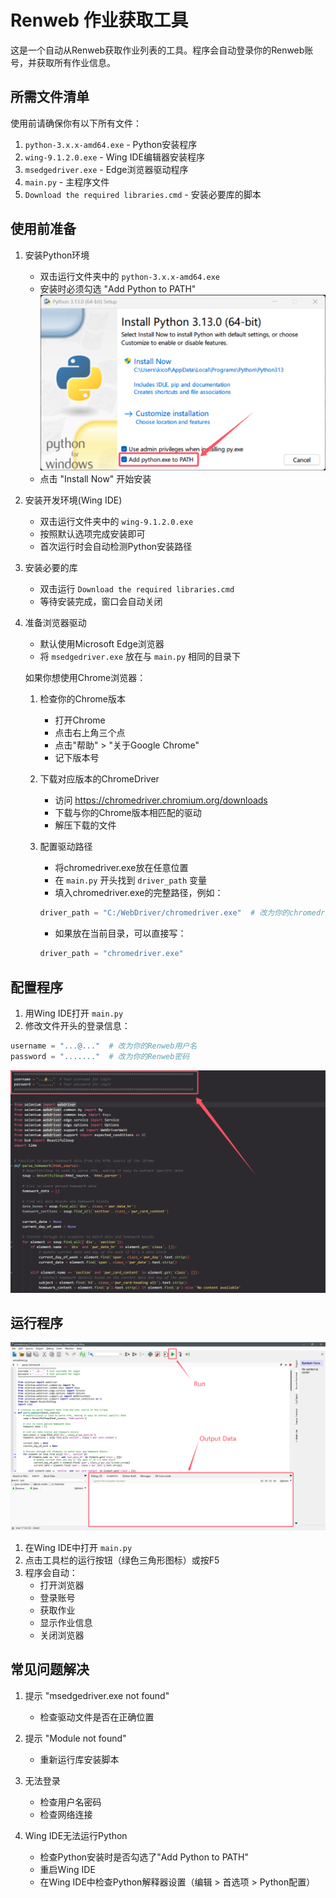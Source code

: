# Renweb 作业获取工具

这是一个自动从Renweb获取作业列表的工具。程序会自动登录你的Renweb账号，并获取所有作业信息。

## 所需文件清单

使用前请确保你有以下所有文件：
1. `python-3.x.x-amd64.exe` - Python安装程序
2. `wing-9.1.2.0.exe` - Wing IDE编辑器安装程序
3. `msedgedriver.exe` - Edge浏览器驱动程序
4. `main.py` - 主程序文件
5. `Download the required libraries.cmd` - 安装必要库的脚本

## 使用前准备

1. 安装Python环境
   - 双击运行文件夹中的 `python-3.x.x-amd64.exe`
   - 安装时必须勾选 "Add Python to PATH"
   ![Python安装界面](<Python install.png>)
   - 点击 "Install Now" 开始安装

2. 安装开发环境(Wing IDE)
   - 双击运行文件夹中的 `wing-9.1.2.0.exe`
   - 按照默认选项完成安装即可
   - 首次运行时会自动检测Python安装路径

3. 安装必要的库
   - 双击运行 `Download the required libraries.cmd`
   - 等待安装完成，窗口会自动关闭

4. 准备浏览器驱动
   - 默认使用Microsoft Edge浏览器
   - 将 `msedgedriver.exe` 放在与 `main.py` 相同的目录下
   
   如果你想使用Chrome浏览器：
   1. 检查你的Chrome版本
      - 打开Chrome
      - 点击右上角三个点
      - 点击"帮助" > "关于Google Chrome"
      - 记下版本号
   
   2. 下载对应版本的ChromeDriver
      - 访问 https://chromedriver.chromium.org/downloads
      - 下载与你的Chrome版本相匹配的驱动
      - 解压下载的文件
   
   3. 配置驱动路径
      - 将chromedriver.exe放在任意位置
      - 在 `main.py` 开头找到 `driver_path` 变量
      - 填入chromedriver.exe的完整路径，例如：
      ```python
      driver_path = "C:/WebDriver/chromedriver.exe"  # 改为你的chromedriver路径
      ```
      - 如果放在当前目录，可以直接写：
      ```python
      driver_path = "chromedriver.exe"
      ```

## 配置程序

1. 用Wing IDE打开 `main.py`
2. 修改文件开头的登录信息：
```python
username = "...@..."  # 改为你的Renweb用户名
password = "......."  # 改为你的Renweb密码
```
![配置界面](<Code Change.png>)

## 运行程序
![IDE界面](<IDE interface.png>)
1. 在Wing IDE中打开 `main.py`
2. 点击工具栏的运行按钮（绿色三角形图标）或按F5
3. 程序会自动：
   - 打开浏览器
   - 登录账号
   - 获取作业
   - 显示作业信息
   - 关闭浏览器

## 常见问题解决

1. 提示 "msedgedriver.exe not found"
   - 检查驱动文件是否在正确位置

2. 提示 "Module not found"
   - 重新运行库安装脚本

3. 无法登录
   - 检查用户名密码
   - 检查网络连接

4. Wing IDE无法运行Python
   - 检查Python安装时是否勾选了"Add Python to PATH"
   - 重启Wing IDE
   - 在Wing IDE中检查Python解释器设置（编辑 > 首选项 > Python配置）
